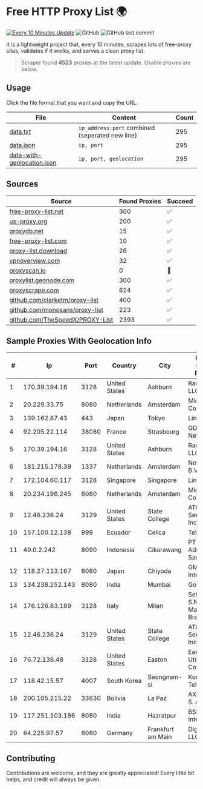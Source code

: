 
# Free HTTP Proxy List 🌍

[![Every 10 Minutes Update](https://github.com/mertguvencli/http-proxy-list/actions/workflows/main.yml/badge.svg?branch=main)](https://github.com/mertguvencli/http-proxy-list/actions/workflows/main.yml)
![GitHub](https://img.shields.io/github/license/mertguvencli/http-proxy-list)
![GitHub last commit](https://img.shields.io/github/last-commit/mertguvencli/http-proxy-list)

It is a lightweight project that, every 10 minutes, scrapes lots of free-proxy sites, validates if it works, and serves a clean proxy list.


> Scraper found **4523** proxies at the latest update. Usable proxies are below.

## Usage

Click the file format that you want and copy the URL.


|File|Content|Count|
|----|-------|-----|
|[data.txt](https://raw.githubusercontent.com/mertguvencli/http-proxy-list/main/proxy-list/data.txt)|`ip_address:port` combined (seperated new line)|295|
|[data.json](https://raw.githubusercontent.com/mertguvencli/http-proxy-list/main/proxy-list/data.json)|`ip, port`|295|
|[data-with-geolocation.json](https://raw.githubusercontent.com/mertguvencli/http-proxy-list/main/proxy-list/data-with-geolocation.json)|`ip, port, geolocation`|295|

## Sources

|Source|Found Proxies|Succeed|
|------|-------------|-------|
|[free-proxy-list.net](https://free-proxy-list.net)|300|✅|
|[us-proxy.org](https://www.us-proxy.org)|200|✅|
|[proxydb.net](http://proxydb.net)|15|✅|
|[free-proxy-list.com](https://free-proxy-list.com/?page=&port=&type%5B%5D=http&type%5B%5D=https&up_time=0&search=Search)|10|✅|
|[proxy-list.download](https://www.proxy-list.download/HTTP)|26|✅|
|[vpnoverview.com](https://vpnoverview.com/privacy/anonymous-browsing/free-proxy-servers)|32|✅|
|[proxyscan.io](https://www.proxyscan.io)|0|🚫|
|[proxylist.geonode.com](https://proxylist.geonode.com/api/proxy-list?limit=300&page=1&sort_by=lastChecked&sort_type=desc&protocols=http,https)|300|✅|
|[proxyscrape.com](https://api.proxyscrape.com/v2/?request=displayproxies&protocol=http&timeout=10000&country=all&ssl=all&anonymity=all)|624|✅|
|[github.com/clarketm/proxy-list](https://raw.githubusercontent.com/clarketm/proxy-list/master/proxy-list-raw.txt)|400|✅|
|[github.com/monosans/proxy-list](https://raw.githubusercontent.com/monosans/proxy-list/main/proxies/http.txt)|223|✅|
|[github.com/TheSpeedX/PROXY-List](https://raw.githubusercontent.com/TheSpeedX/PROXY-List/master/http.txt)|2393|✅|


## Sample Proxies With Geolocation Info

|#|Ip|Port|Country|City|Internet Service Provider|
|-|--|----|-------|----|-------------------------|
|1|170.39.194.16|3128|United States|Ashburn|Rackdog, LLC|
|2|20.229.33.75|8080|Netherlands|Amsterdam|Microsoft Corporation|
|3|139.162.87.43|443|Japan|Tokyo|Linode, LLC|
|4|92.205.22.114|38080|France|Strasbourg|GD MASS Network|
|5|170.39.194.16|3128|United States|Ashburn|Rackdog, LLC|
|6|181.215.178.39|1337|Netherlands|Amsterdam|NovoServe B.V.|
|7|172.104.60.117|3128|Singapore|Singapore|Linode, LLC|
|8|20.234.198.245|8080|Netherlands|Amsterdam|Microsoft Corporation|
|9|12.46.236.24|3129|United States|State College|AT&T Services, Inc.|
|10|157.100.12.138|999|Ecuador|Celica|Telconet S.A|
|11|49.0.2.242|8090|Indonesia|Cikarawang|PT Usaha Adi Sanggoro|
|12|118.27.113.167|8080|Japan|Chiyoda|GMO Internet, Inc.|
|13|134.238.252.143|8080|India|Mumbai|Google LLC|
|14|176.126.83.189|3128|Italy|Milan|Seflow S.N.C. Di Marco Brame' & C.|
|15|12.46.236.24|3129|United States|State College|AT&T Services, Inc.|
|16|76.72.138.48|3128|United States|Easton|Easton Utilities Commission|
|17|118.42.15.57|4007|South Korea|Seongnam-si|Korea Telecom|
|18|200.105.215.22|33630|Bolivia|La Paz|AXS Bolivia S. A.|
|19|117.251.103.186|8080|India|Hazratpur|BSNL Internet|
|20|64.225.97.57|8080|Germany|Frankfurt am Main|DigitalOcean, LLC|



## Contributing

Contributions are welcome, and they are greatly appreciated! Every
little bit helps, and credit will always be given.

